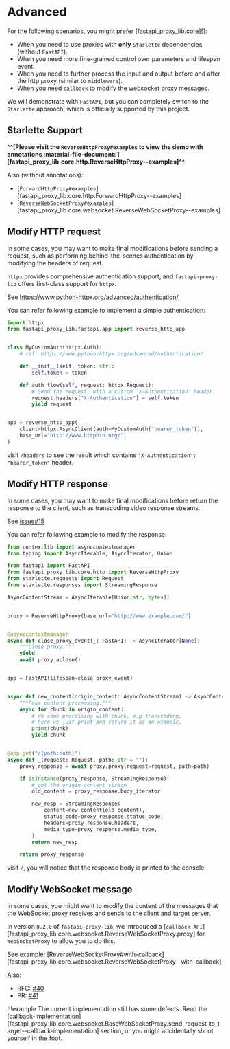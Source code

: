 # Advanced

For the following scenarios, you might prefer [fastapi_proxy_lib.core][]:

- When you need to use proxies with **only** `Starlette` dependencies (without `FastAPI`).
- When you need more fine-grained control over parameters and lifespan event.
- When you need to further process the input and output before and after the http proxy (similar to `middleware`).
- When you need `callback` to modify the websocket proxy messages.

We will demonstrate with `FastAPI`,
but you can completely switch to the `Starlette` approach,
which is officially supported by this project.

## Starlette Support

**^^[Please visit the `ReverseHttpProxy#examples` to view the demo with annotations :material-file-document: ][fastapi_proxy_lib.core.http.ReverseHttpProxy--examples]^^**.

Also (without annotations):

- [`ForwardHttpProxy#examples`][fastapi_proxy_lib.core.http.ForwardHttpProxy--examples]
- [`ReverseWebSocketProxy#examples`][fastapi_proxy_lib.core.websocket.ReverseWebSocketProxy--examples]

## Modify HTTP request

In some cases, you may want to make final modifications before sending a request, such as performing behind-the-scenes authentication by modifying the headers of request.

`httpx` provides comprehensive authentication support, and `fastapi-proxy-lib` offers first-class support for `httpx`.

See <https://www.python-httpx.org/advanced/authentication/>

You can refer following example to implement a simple authentication:

```python
import httpx
from fastapi_proxy_lib.fastapi.app import reverse_http_app


class MyCustomAuth(httpx.Auth):
    # ref: https://www.python-httpx.org/advanced/authentication/

    def __init__(self, token: str):
        self.token = token

    def auth_flow(self, request: httpx.Request):
        # Send the request, with a custom `X-Authentication` header.
        request.headers["X-Authentication"] = self.token
        yield request


app = reverse_http_app(
    client=httpx.AsyncClient(auth=MyCustomAuth("bearer_token")),
    base_url="http://www.httpbin.org/",
)

```

visit `/headers` to see the result which contains `"X-Authentication": "bearer_token"` header.

## Modify HTTP response

In some cases, you may want to make final modifications before return the response to the client, such as transcoding video response streams.

See [issue#15](https://github.com/WSH032/fastapi-proxy-lib/issues/15)

You can refer following example to modify the response:

```python
from contextlib import asynccontextmanager
from typing import AsyncIterable, AsyncIterator, Union

from fastapi import FastAPI
from fastapi_proxy_lib.core.http import ReverseHttpProxy
from starlette.requests import Request
from starlette.responses import StreamingResponse

AsyncContentStream = AsyncIterable[Union[str, bytes]]


proxy = ReverseHttpProxy(base_url="http://www.example.com/")


@asynccontextmanager
async def close_proxy_event(_: FastAPI) -> AsyncIterator[None]:
    """Close proxy."""
    yield
    await proxy.aclose()


app = FastAPI(lifespan=close_proxy_event)


async def new_content(origin_content: AsyncContentStream) -> AsyncContentStream:
    """Fake content processing."""
    async for chunk in origin_content:
        # do some processing with chunk, e.g transcoding,
        # here we just print and return it as an example.
        print(chunk)
        yield chunk


@app.get("/{path:path}")
async def _(request: Request, path: str = ""):
    proxy_response = await proxy.proxy(request=request, path=path)

    if isinstance(proxy_response, StreamingResponse):
        # get the origin content stream
        old_content = proxy_response.body_iterator

        new_resp = StreamingResponse(
            content=new_content(old_content),
            status_code=proxy_response.status_code,
            headers=proxy_response.headers,
            media_type=proxy_response.media_type,
        )
        return new_resp

    return proxy_response

```

visit `/`, you will notice that the response body is printed to the console.

## Modify WebSocket message

In some cases, you might want to modify the content of the messages that the WebSocket proxy receives and sends to the client and target server.

In version `0.2.0` of `fastapi-proxy-lib`, we introduced a [`callback API`][fastapi_proxy_lib.core.websocket.ReverseWebSocketProxy.proxy] for `WebSocketProxy` to allow you to do this.

See example: [ReverseWebSocketProxy#with-callback][fastapi_proxy_lib.core.websocket.ReverseWebSocketProxy--with-callback]

Also:

- RFC: [#40](https://github.com/WSH032/fastapi-proxy-lib/issues/40)
- PR: [#41](https://github.com/WSH032/fastapi-proxy-lib/pull/41)

!!!example
    The current implementation still has some defects. Read the [callback-implementation][fastapi_proxy_lib.core.websocket.BaseWebSocketProxy.send_request_to_target--callback-implementation] section, or you might accidentally shoot yourself in the foot.
